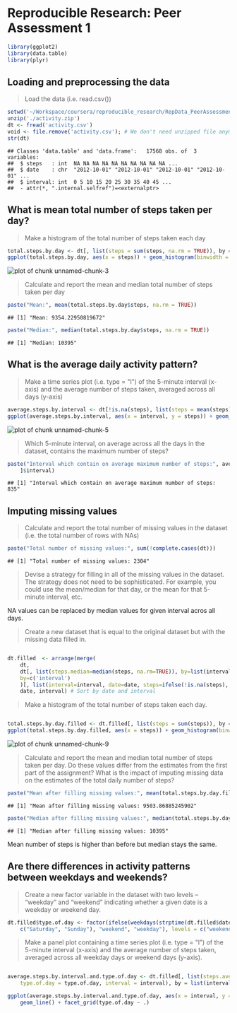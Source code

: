 # Reproducible Research: Peer Assessment 1


```r
library(ggplot2)
library(data.table)
library(plyr)
```


## Loading and preprocessing the data

> Load the data (i.e. read.csv())


```r
setwd('~/Workspace/coursera/reproducible_research/RepData_PeerAssessment1/')
unzip('./activity.zip')
dt <- fread('activity.csv')
void <- file.remove('activity.csv'); # We don't need unzipped file anymore
str(dt)
```

```
## Classes 'data.table' and 'data.frame':	17568 obs. of  3 variables:
##  $ steps   : int  NA NA NA NA NA NA NA NA NA NA ...
##  $ date    : chr  "2012-10-01" "2012-10-01" "2012-10-01" "2012-10-01" ...
##  $ interval: int  0 5 10 15 20 25 30 35 40 45 ...
##  - attr(*, ".internal.selfref")=<externalptr>
```


## What is mean total number of steps taken per day?

> Make a histogram of the total number of steps taken each day


```r
total.steps.by.day <- dt[, list(steps = sum(steps, na.rm = TRUE)), by = list(date)]
ggplot(total.steps.by.day, aes(x = steps)) + geom_histogram(binwidth = 1000)
```

![plot of chunk unnamed-chunk-3](figure/unnamed-chunk-3.png) 


> Calculate and report the mean and median total number of steps taken per day

```r
paste("Mean:", mean(total.steps.by.day$steps, na.rm = TRUE))
```

```
## [1] "Mean: 9354.22950819672"
```

```r
paste("Median:", median(total.steps.by.day$steps, na.rm = TRUE))
```

```
## [1] "Median: 10395"
```


## What is the average daily activity pattern?

> Make a time series plot (i.e. type = "l") of the 5-minute interval (x-axis) and the average number of steps taken, averaged across all days (y-axis)

```r
average.steps.by.interval <- dt[!is.na(steps), list(steps = mean(steps)), by = list(interval)]
ggplot(average.steps.by.interval, aes(x = interval, y = steps)) + geom_line()
```

![plot of chunk unnamed-chunk-5](figure/unnamed-chunk-5.png) 


> Which 5-minute interval, on average across all the days in the dataset, contains the maximum number of steps?


```r
paste("Interval which contain on average maximum number of steps:", average.steps.by.interval[which.max(average.steps.by.interval$steps), 
    ]$interval)
```

```
## [1] "Interval which contain on average maximum number of steps: 835"
```


## Imputing missing values

> Calculate and report the total number of missing values in the dataset (i.e. the total number of rows with NAs)


```r
paste("Total number of missing values:", sum(!complete.cases(dt)))
```

```
## [1] "Total number of missing values: 2304"
```


> Devise a strategy for filling in all of the missing values in the dataset. The strategy does not need to be sophisticated. For example, you could use the mean/median for that day, or the mean for that 5-minute interval, etc.

NA values can be replaced by median values for given interval acros all days.

> Create a new dataset that is equal to the original dataset but with the missing data filled in.

```r

dt.filled  <- arrange(merge(
    dt,
    dt[, list(steps.median=median(steps, na.rm=TRUE)), by=list(interval)], # Compute median number of steps by interval
    by=c('interval')
    )[, list(interval=interval, date=date, steps=ifelse(!is.na(steps), steps, steps.median))], # Replace NA with computed median
    date, interval) # Sort by date and interval
```


> Make a histogram of the total number of steps taken each day.


```r

total.steps.by.day.filled <- dt.filled[, list(steps = sum(steps)), by = list(date)]
ggplot(total.steps.by.day.filled, aes(x = steps)) + geom_histogram(binwidth = 1000)
```

![plot of chunk unnamed-chunk-9](figure/unnamed-chunk-9.png) 

> Calculate and report the mean and median total number of steps taken per day. Do these values differ from the estimates from the first part of the assignment? What is the impact of imputing missing data on the estimates of the total daily number of steps?


```r
paste("Mean after filling missing values:", mean(total.steps.by.day.filled$steps))
```

```
## [1] "Mean after filling missing values: 9503.86885245902"
```

```r
paste("Median after filling missing values:", median(total.steps.by.day.filled$steps))
```

```
## [1] "Median after filling missing values: 10395"
```


Mean number of steps is higher than before but median stays the same.

## Are there differences in activity patterns between weekdays and weekends?

> Create a new factor variable in the dataset with two levels – “weekday” and “weekend” indicating whether a given date is a weekday or weekend day.


```r
dt.filled$type.of.day <- factor(ifelse(weekdays(strptime(dt.filled$date, "%Y-%m-%d")) %in% 
    c("Saturday", "Sunday"), "weekend", "weekday"), levels = c("weekend", "weekday"))
```

> Make a panel plot containing a time series plot (i.e. type = "l") of the 5-minute interval (x-axis) and the average number of steps taken, averaged across all weekday days or weekend days (y-axis). 


```r

average.steps.by.interval.and.type.of.day <- dt.filled[, list(steps.average = mean(steps), 
    type.of.day = type.of.day, interval = interval), by = list(interval, type.of.day)]

ggplot(average.steps.by.interval.and.type.of.day, aes(x = interval, y = steps.average)) + 
    geom_line() + facet_grid(type.of.day ~ .)
```
